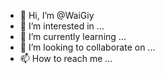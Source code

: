 - 👋 Hi, I’m @WaiGiy
- 👀 I’m interested in ...
- 🌱 I’m currently learning ...
- 💞️ I’m looking to collaborate on ...
- 📫 How to reach me ...

<!---
WaiGiy/WaiGiy is a ✨ special ✨ repository because its `README.md` (this file) appears on your GitHub profile.
You can click the Preview link to take a look at your changes.
--->
